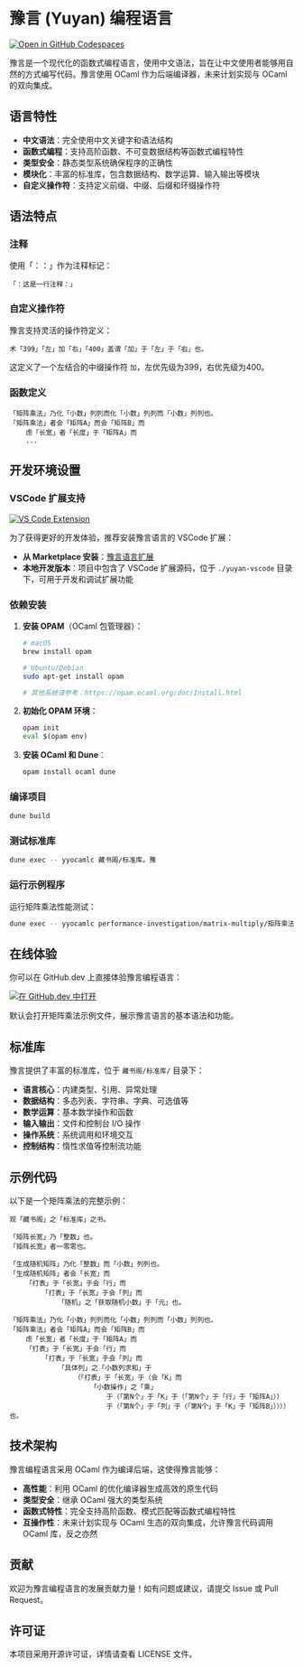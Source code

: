 # 豫言 (Yuyan) 编程语言


[![Open in GitHub Codespaces](https://github.com/codespaces/badge.svg)](https://codespaces.new/yuyan-lang/yuyan)

豫言是一个现代化的函数式编程语言，使用中文语法，旨在让中文使用者能够用自然的方式编写代码。豫言使用 OCaml 作为后端编译器，未来计划实现与 OCaml 的双向集成。

## 语言特性

- **中文语法**：完全使用中文关键字和语法结构
- **函数式编程**：支持高阶函数、不可变数据结构等函数式编程特性
- **类型安全**：静态类型系统确保程序的正确性
- **模块化**：丰富的标准库，包含数据结构、数学运算、输入输出等模块
- **自定义操作符**：支持定义前缀、中缀、后缀和环缀操作符

## 语法特点

### 注释
使用「：：」作为注释标记：
```
「：这是一行注释：」
```

### 自定义操作符
豫言支持灵活的操作符定义：
```
术「399」「左」加「右」「400」盖谓「加」于「左」于「右」也。
```
这定义了一个左结合的中缀操作符 `加`，左优先级为399，右优先级为400。

### 函数定义
```
「矩阵乘法」乃化「小数」列列而化「小数」列列而「小数」列列也。
「矩阵乘法」者会「矩阵A」而会「矩阵B」而
    虑「长宽」者「长度」于「矩阵A」而
    ...
```

## 开发环境设置

### VSCode 扩展支持

[![VS Code Extension](https://img.shields.io/visual-studio-marketplace/v/yuyan-lang.yuyan-vscode.svg)](https://marketplace.visualstudio.com/items?itemName=yuyan-lang.yuyan-vscode)

为了获得更好的开发体验，推荐安装豫言语言的 VSCode 扩展：

- **从 Marketplace 安装**：[豫言语言扩展](https://marketplace.visualstudio.com/items?itemName=yuyan-lang.yuyan-vscode)
- **本地开发版本**：项目中包含了 VSCode 扩展源码，位于 `./yuyan-vscode` 目录下，可用于开发和调试扩展功能

### 依赖安装

1. **安装 OPAM**（OCaml 包管理器）：
   ```bash
   # macOS
   brew install opam
   
   # Ubuntu/Debian
   sudo apt-get install opam
   
   # 其他系统请参考：https://opam.ocaml.org/doc/Install.html
   ```

2. **初始化 OPAM 环境**：
   ```bash
   opam init
   eval $(opam env)
   ```

3. **安装 OCaml 和 Dune**：
   ```bash
   opam install ocaml dune
   ```

### 编译项目
```bash
dune build
```

### 测试标准库
```bash
dune exec -- yyocamlc 藏书阁/标准库。豫
```

### 运行示例程序
运行矩阵乘法性能测试：
```bash
dune exec -- yyocamlc performance-investigation/matrix-multiply/矩阵乘法。豫
```

## 在线体验

你可以在 GitHub.dev 上直接体验豫言编程语言：

[![在 GitHub.dev 中打开](https://github.com/codespaces/badge.svg)](https://github.dev/yuyan-lang/yuyan/tree/demo)

默认会打开矩阵乘法示例文件，展示豫言语言的基本语法和功能。

## 标准库

豫言提供了丰富的标准库，位于 `藏书阁/标准库/` 目录下：

- **语言核心**：内建类型、引用、异常处理
- **数据结构**：多态列表、字符串、字典、可选值等
- **数学运算**：基本数学操作和函数
- **输入输出**：文件和控制台 I/O 操作
- **操作系统**：系统调用和环境交互
- **控制结构**：惰性求值等控制流功能

## 示例代码

以下是一个矩阵乘法的完整示例：

```
观「藏书阁」之「标准库」之书。

「矩阵长宽」乃「整数」也。
「矩阵长宽」者一零零也。

「生成随机矩阵」乃化「整数」而「小数」列列也。
「生成随机矩阵」者会「长宽」而
    「打表」于「长宽」于会「行」而
        「打表」于「长宽」于会「列」而
            「随机」之「获取随机小数」于「元」也。

「矩阵乘法」乃化「小数」列列而化「小数」列列而「小数」列列也。
「矩阵乘法」者会「矩阵A」而会「矩阵B」而
    虑「长宽」者「长度」于「矩阵A」而
    「打表」于「长宽」于会「行」而
        「打表」于「长宽」于会「列」而
            「具体列」之「小数列求和」于
                （「打表」于「长宽」于（会「K」而
                    「小数操作」之「乘」
                        于（「第N个」于「K」于（「第N个」于「行」于「矩阵A」））
                        于（「第N个」于「列」于（「第N个」于「K」于「矩阵B」））））也。
```

## 技术架构

豫言编程语言采用 OCaml 作为编译后端，这使得豫言能够：

- **高性能**：利用 OCaml 的优化编译器生成高效的原生代码
- **类型安全**：继承 OCaml 强大的类型系统
- **函数式特性**：完全支持高阶函数、模式匹配等函数式编程特性
- **互操作性**：未来计划实现与 OCaml 生态的双向集成，允许豫言代码调用 OCaml 库，反之亦然

## 贡献

欢迎为豫言编程语言的发展贡献力量！如有问题或建议，请提交 Issue 或 Pull Request。

## 许可证

本项目采用开源许可证，详情请查看 LICENSE 文件。